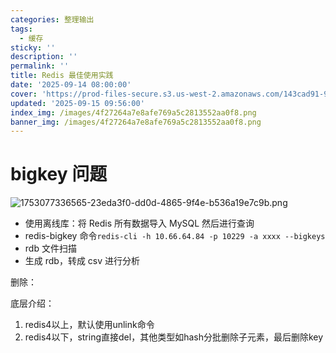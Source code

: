 ```yaml
---
categories: 整理输出
tags:
  - 缓存
sticky: ''
description: ''
permalink: ''
title: Redis 最佳使用实践
date: '2025-09-14 08:00:00'
cover: 'https://prod-files-secure.s3.us-west-2.amazonaws.com/143cad91-961b-48b0-82dc-78fbb6eb5abe/43539cac-2a74-4e44-9693-03381b35e458/106449882_p0.png?X-Amz-Algorithm=AWS4-HMAC-SHA256&X-Amz-Content-Sha256=UNSIGNED-PAYLOAD&X-Amz-Credential=ASIAZI2LB466VM4P4LWZ%2F20250915%2Fus-west-2%2Fs3%2Faws4_request&X-Amz-Date=20250915T090819Z&X-Amz-Expires=3600&X-Amz-Security-Token=IQoJb3JpZ2luX2VjEPj%2F%2F%2F%2F%2F%2F%2F%2F%2F%2FwEaCXVzLXdlc3QtMiJHMEUCIFmj41ExhqSr1BgnyUIWRfqxDMG7fWB63XMpF%2BNLyV5GAiEAqnmc%2BpB5cJnbsMfMZPyNjRCT%2Bi90lTnJEwiGhOq7ij4q%2FwMIcRAAGgw2Mzc0MjMxODM4MDUiDKyL1rvodNrB9niL2CrcA2uXjnbrsKwqyPKdW07JLM9Wpui3jZ4zUGQYohnIfpOAZsOyA%2F5yc8WrlFzhw8x99oOBcYLCNkYY0b%2FJ0Ycxvxfo1pJAVK3XBAHNX5A9vkEinJf%2BzqPgQbUL5c2CzvPOwRL6g2dNh68H%2BESlUnbKxriqpNo6MwBEecN0Yi55wOcH9kNKCbpkOWkCvB%2FWm1ln21oOy%2BWSO%2FAqmexo6%2BNB0f8p019e4V9aZOV7U1wBLhY%2BizFSxwOd7h0jdCCgE9VVNjunRb26QAIvc9J%2Fh1pNmE5%2FiCi0q1RVceT6LNXjSc9DP1omf0nvQcgUhtjJGHlHauEkODqPeFFcRURfI1LSn5FRUP1XK1CFZmidyUYo9wT6EA0F7vYZTKLvArIdSqsCvFTD5EPQ5g6WKWfynzA3cQ6jJKswYG2AkMGSEK1vXmzXvlKROV%2BAqJNmTSRJXtGJfhrS5V78ywvJisEJq8f23tPa63%2FuHkvPQwYj14FBwoSVMk5IGNcB4V4C8haWYBSdDm6GgsB15%2F4dd9CPnx64b7IKpJCctDQgYGmyiw0nhjDvsu1JY6z73M3Rm7QtmmT%2Fapar4TX%2BzVASLSOlHfAgG7FliXHc8hZR%2FLLLs6wH%2FkodHhqyN%2FSbqtkqtCVkMJGTn8YGOqUBXUm20HEiXdSKLviL6K2Pv4us3zuPuTS8hsu0lJMTnwre4gH9u0f8eQFwrw3o3DxiioXgG6uuLZSw0eiQNUSXoaX45n9l0kRHHI%2BWFWkicYxuQSNBiPjQAAWu%2B65Ml6z8v3WMKiOjBTLwKvuO7l3upok9oBaXyRAqDu863Dy3nKtKd1VRT7OnkTCjsndd3c%2BhwwbjqQ5peOS2PpPdyjoV0E8LkZEp&X-Amz-Signature=3394c8be8cc9419bbdd336ac326a61dba0a555103cd80885271b1055db892a1e&X-Amz-SignedHeaders=host&x-amz-checksum-mode=ENABLED&x-id=GetObject'
updated: '2025-09-15 09:56:00'
index_img: /images/4f27264a7e8afe769a5c2813552aa0f8.png
banner_img: /images/4f27264a7e8afe769a5c2813552aa0f8.png
---
```


# bigkey 问题


![1753077336565-23eda3f0-dd0d-4865-9f4e-b536a19e7c9b.png](/images/c6758344cbe13f3ebf0f8718f40ab3f3.png)

- 使用离线库：将 Redis 所有数据导入 MySQL 然后进行查询
- redis-bigkey 命令`redis-cli -h 10.66.64.84 -p 10229 -a xxxx --bigkeys`
- rdb 文件扫描
- 生成 rdb，转成 csv 进行分析

删除：


底层介绍：

1. redis4以上，默认使用unlink命令
2. redis4以下，string直接del，其他类型如hash分批删除子元素，最后删除key
